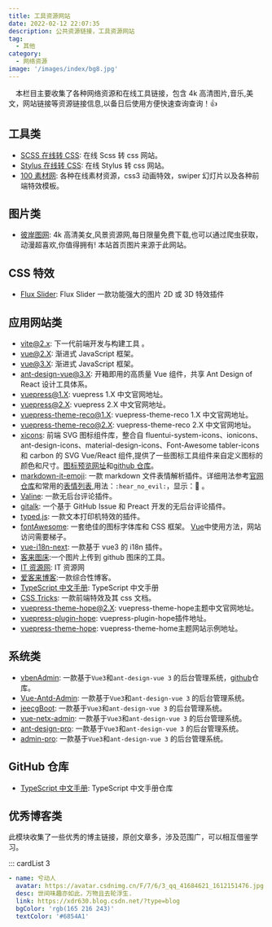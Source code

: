 ```yaml
---
title: 工具资源网站
date: 2022-02-12 22:07:35
description: 公共资源链接，工具资源网站
tag:
  - 其他
category:
  - 网络资源
image: '/images/index/bg8.jpg'
---
```


&emsp;本栏目主要收集了各种网络资源和在线工具链接，包含 4k 高清图片,音乐,美文，网站链接等资源链接信息,以备日后使用方便快速查询查询！👍

<!-- more -->

## 工具类

- [SCSS 在线转 CSS](https://www.sassmeister.com/): 在线 Scss 转 css 网站。
- [Stylus 在线转 CSS](https://www.cssportal.com/stylus-to-css/): 在线 Stylus 转 css 网站。
- [100 素材网](http://www.100sucai.com/): 各种在线素材资源，css3 动画特效，swiper 幻灯片以及各种前端特效模板。

## 图片类

- [彼岸图网](https://pic.netbian.com/): 4k 高清美女,风景资源网,每日限量免费下载,也可以通过爬虫获取，动漫超喜欢,你值得拥有! 本站首页图片来源于此网站。

## CSS 特效

- [Flux Slider](https://www.joelambert.co.uk/flux/): Flux Slider 一款功能强大的图片 2D 或 3D 特效插件

## 应用网站类

- [vite@2.x](https://vitejs.cn/): 下一代前端开发与构建工具 。
- [vue@2.X](https://cn.vuejs.org/index.html): 渐进式 JavaScript 框架。
- [vue@3.X](https://v3.cn.vuejs.org/): 渐进式 JavaScript 框架。
- [ant-design-vue@3.X](https://next.antdv.com/docs/vue/introduce-cn/): 开箱即用的高质量 Vue 组件，共享 Ant Design of React 设计工具体系。
- [vuepress@1.X](https://v1.vuepress.vuejs.org/zh/): vuepress 1.X 中文官网地址。
- [vuepress@2.X](https://v2.vuepress.vuejs.org/zh/): vuepress 2.X 中文官网地址。
- [vuepress-theme-reco@1.X](https://vuepress-theme-reco.recoluan.com/): vuepress-theme-reco 1.X 中文官网地址。
- [vuepress-theme-reco@2.X](http://v2.vuepress-reco.recoluan.com//): vuepress-theme-reco 2.X 中文官网地址。
- [xicons](https://www.xicons.org/#/zh-CN/): 前端 SVG 图标组件库，整合自 fluentui-system-icons、ionicons、ant-design-icons、material-design-icons、Font-Awesome tabler-icons 和 carbon 的 SVG Vue/React 组件,提供了一些图标工具组件来自定义图标的颜色和尺寸。[图标预览网址](https://www.xicons.org)和[github 仓库](https://github.com/07akioni/xicons/blob/main/README.zh-CN.md#%E5%AE%89%E8%A3%85)。
- [markdown-it-emoji](https://github.com/markdown-it/markdown-it-emoji): 一款 markdown 文件表情解析插件。详细用法参考[官网仓库](https://github.com/markdown-it/markdown-it-emoji)和常用的[表情列表](https://github.com/markdown-it/markdown-it-emoji/blob/master/lib/data/full.json),用法：`:hear_no_evil:`，显示：:hear_no_evil: 。
- [Valine](https://valine.js.org/quickstart.html): 一款无后台评论插件。
- [gitalk](https://github.com/gitalk/gitalk/blob/master/readme-cn.md): 一个基于 GitHub Issue 和 Preact 开发的无后台评论插件。
- [typed.js](https://mattboldt.com/demos/typed-js/): 一款文本打印机特效的插件。
- [fontAwesome](https://fontawesome.com/): 一套绝佳的图标字体库和 CSS 框架。 [Vue](https://fontawesome.com/docs/web/use-with/vue/)中使用方法，网站访问需要梯子。
- [vue-i18n-next](https://github.com/intlify/vue-i18n-next): 一款基于 vue3 的 i18n 插件。
- [客来图床](https://img.itclan.cn/#/help):一个图片上传到 github 图床的工具。
- [IT 资源网](https://itclan.cn/): IT 资源网
- [爱客来博客](https://coder.itclan.cn/):一款综合性博客。
- [TypeScript 中文手册](https://bosens-china.github.io/Typescript-manual/): TypeScript 中文手册
- [CSS Tricks](https://qishaoxuan.github.io/css_tricks/): 一款前端特效及其 css 文档。
- [vuepress-theme-hope@2.X](https://vuepress-theme-hope.github.io/v2/zh/guide/): vuepress-theme-hope主题中文官网地址。
- [vuepress-plugin-hope](https://vuepress-theme-hope.github.io/v2/zh/config/plugins/intro.html): vuepress-plugin-hope插件地址。
- [vuepress-theme-hope](https://mrhope.site/): vuepress-theme-home主题网站示例地址。

## 系统类

- [vbenAdmin](https://vvbin.cn/next/#/login): 一款基于`Vue3`和`ant-design-vue 3` 的后台管理系统，[github](https://github.com/vbenjs/vue-vben-admin)仓库。
- [Vue-Antd-Admin](https://iczer.gitee.io/vue-antd-admin/#/login): 一款基于`Vue3`和`ant-design-vue 3` 的后台管理系统。
- [jeecgBoot](http://boot3.jeecg.com/login?redirect=/dashboard/analysis): 一款基于`Vue3`和`ant-design-vue 3` 的后台管理系统。
- [vue-netx-admin](https://lyt-top.gitee.io/vue-next-admin-preview/#/login): 一款基于`Vue3`和`ant-design-vue 3` 的后台管理系统。
- [ant-design-pro](https://preview.pro.antdv.com/dashboard/workplace): 一款基于`Vue3`和`ant-design-vue 3` 的后台管理系统。
- [admin-pro](https://admin.makeit.vip/start): 一款基于`Vue3`和`ant-design-vue 3` 的后台管理系统。

## GitHub 仓库

- [TypeScript 中文手册](https://github.com/bosens-China/Typescript-manual): TypeScript 中文手册仓库

## 优秀博客类

此模块收集了一些优秀的博主链接，原创文章多，涉及范围广，可以相互借鉴学习。

::: cardList 3

```yaml
- name: 兮动人
  avatar: https://avatar.csdnimg.cn/F/7/6/3_qq_41684621_1612151476.jpg
  desc: 世间味趣亦如此，万物且去轮浮生.
  link: https://xdr630.blog.csdn.net/?type=blog
  bgColor: 'rgb(165 216 243)'
  textColor: '#6854A1'
```

